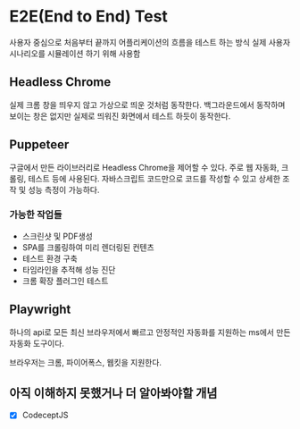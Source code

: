 # E2E(End to End) Test

사용자 중심으로 처음부터 끝까지 어플리케이션의 흐름을 테스트 하는 방식
실제 사용자 시나리오를 시뮬레이션 하기 위해 사용함

## Headless Chrome

실제 크롬 창을 띄우지 않고 가상으로 띄운 것처럼 동작한다.
백그라운드에서 동작하며 보이는 창은 없지만 실제로 띄워진 화면에서 테스트 하듯이 동작한다.

## Puppeteer

구글에서 만든 라이브러리로 Headless Chrome을 제어할 수 있다.
주로 웹 자동화, 크롤링, 테스트 등에 사용된다.
자바스크립트 코드만으로 코드를 작성할 수 있고 상세한 조작 및 성능 측정이 가능하다.

### 가능한 작업들

- 스크린샷 및 PDF생성
- SPA를 크롤링하여 미리 렌더링된 컨텐츠
- 테스트 환경 구축
- 타임라인을 추적해 성능 진단
- 크롬 확장 플러그인 테스트

## Playwright

하나의 api로 모든 최신 브라우저에서 빠르고 안정적인 자동화를 지원하는 ms에서 만든 자동화 도구이다.

브라우저는 크롬, 파이어폭스, 웹킷을 지원한다.

## 아직 이해하지 못했거나 더 알아봐야할 개념

- [x] CodeceptJS